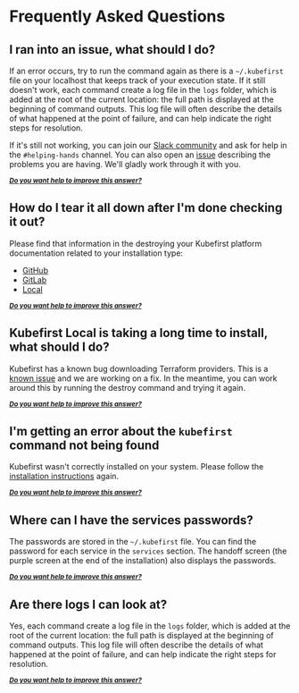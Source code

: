 # Frequently Asked Questions

## I ran into an issue, what should I do?

If an error occurs, try to run the command again as there is a `~/.kubefirst` file on your localhost that keeps track of your execution state. If it still doesn't work, each command create a log file in the `logs` folder, which is added at the root of the current location: the full path is displayed at the beginning of command outputs. This log file will often describe the details of what happened at the point of failure, and can help indicate the right steps for resolution.

If it's still not working, you can join our [Slack community](https://kubefirst.io/slack) and ask for help in the `#helping-hands` channel. You can also open an [issue](https://github.com/kubefirst/kubefirst/issues) describing the problems you are having. We'll gladly work through it with you.

<sub>***[Do you want help to improve this answer?](https://github.com/kubefirst/kubefirst/discussions/1184)***</sub>

## How do I tear it all down after I'm done checking it out?

Please find that information in the destroying your Kubefirst platform documentation related to your installation type:

- [GitHub](github/destroy.md)
- [GitLab](gitlab/destroy.md)
- [Local](local/destroy.md)

<sub>***[Do you want help to improve this answer?](https://github.com/kubefirst/kubefirst/discussions/1186)***</sub>

## Kubefirst Local is taking a long time to install, what should I do?

Kubefirst has a known bug downloading Terraform providers. This is a [known issue](https://github.com/kubefirst/kubefirst/issues/1055) and we are working on a fix. In the meantime, you can work around this by running the destroy command and trying it again.

<sub>***[Do you want help to improve this answer?](https://github.com/kubefirst/kubefirst/discussions/1187)***</sub>

## I'm getting an error about the `kubefirst` command not being found

Kubefirst wasn't correctly installed on your system. Please follow the [installation instructions](./local/install.md) again.

<sub>***[Do you want help to improve this answer?](https://github.com/kubefirst/kubefirst/discussions/1188)***</sub>

## Where can I have the services passwords?

The passwords are stored in the `~/.kubefirst` file. You can find the password for each service in the `services` section. The handoff screen (the purple screen at the end of the installation) also displays the passwords.

<sub>***[Do you want help to improve this answer?](https://github.com/kubefirst/kubefirst/discussions/1189)***</sub>

## Are there logs I can look at?

Yes, each command create a log file in the `logs` folder, which is added at the root of the current location: the full path is displayed at the beginning of command outputs. This log file will often describe the details of what happened at the point of failure, and can help indicate the right steps for resolution.

<sub>***[Do you want help to improve this answer?](https://github.com/kubefirst/kubefirst/discussions/1190)***</sub>
